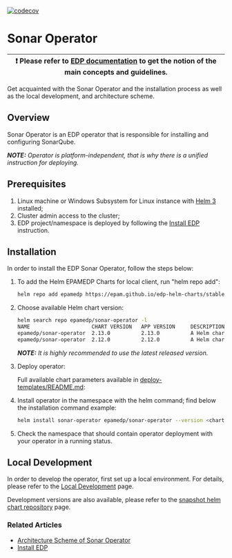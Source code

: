 [![codecov](https://codecov.io/gh/epam/edp-sonar-operator/branch/master/graph/badge.svg?token=ILSDY1GF7W)](https://codecov.io/gh/epam/edp-sonar-operator)

# Sonar Operator

| :heavy_exclamation_mark: Please refer to [EDP documentation](https://epam.github.io/edp-install/) to get the notion of the main concepts and guidelines. |
| --- |

Get acquainted with the Sonar Operator and the installation process as well as the local development, and architecture scheme.

## Overview

Sonar Operator is an EDP operator that is responsible for installing and configuring SonarQube.

_**NOTE:** Operator is platform-independent, that is why there is a unified instruction for deploying._

## Prerequisites

1. Linux machine or Windows Subsystem for Linux instance with [Helm 3](https://helm.sh/docs/intro/install/) installed;
2. Cluster admin access to the cluster;
3. EDP project/namespace is deployed by following the [Install EDP](https://epam.github.io/edp-install/operator-guide/install-edp/) instruction.

## Installation

In order to install the EDP Sonar Operator, follow the steps below:

1. To add the Helm EPAMEDP Charts for local client, run "helm repo add":

     ```bash
     helm repo add epamedp https://epam.github.io/edp-helm-charts/stable
     ```

2. Choose available Helm chart version:

     ```bash
     helm search repo epamedp/sonar-operator -l
     NAME                    CHART VERSION   APP VERSION     DESCRIPTION
     epamedp/sonar-operator  2.13.0          2.13.0          A Helm chart for EDP Sonar Operator
     epamedp/sonar-operator  2.12.0          2.12.0          A Helm chart for EDP Sonar Operator
     ```

    _**NOTE:** It is highly recommended to use the latest released version._

3. Deploy operator:

    Full available chart parameters available in [deploy-templates/README.md](deploy-templates/README.md):

4. Install operator in the <edp-project> namespace with the helm command; find below the installation command example:

    ```bash
    helm install sonar-operator epamedp/sonar-operator --version <chart_version> --namespace <edp-project> --set name=sonar-operator --set global.edpName=<edp-project> --set global.platform=<platform_type> --set global.dnsWildCard=<cluster_DNS_wildcard>
    ```

5. Check the <edp-project> namespace that should contain operator deployment with your operator in a running status.

## Local Development

In order to develop the operator, first set up a local environment. For details, please refer to the [Local Development](https://epam.github.io/edp-install/developer-guide/local-development/) page.

Development versions are also available, please refer to the [snapshot helm chart repository](https://epam.github.io/edp-helm-charts/snapshot/) page.

### Related Articles

- [Architecture Scheme of Sonar Operator](docs/arch.md)
- [Install EDP](https://epam.github.io/edp-install/operator-guide/install-edp/)

